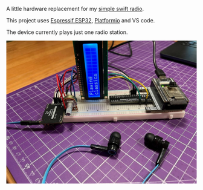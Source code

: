 A little hardware replacement for my [simple swift radio](https://github.com/sharovatov/menuRadio).

This project uses [Espressif ESP32](https://www.espressif.com/en/products/socs/esp32), [Platformio](https://platformio.org) and VS code.

The device currently plays just one radio station.

![ESP32 dev board photo](https://github.com/sharovatov/esp32-radio/blob/main/photo.jpg?raw=true)
